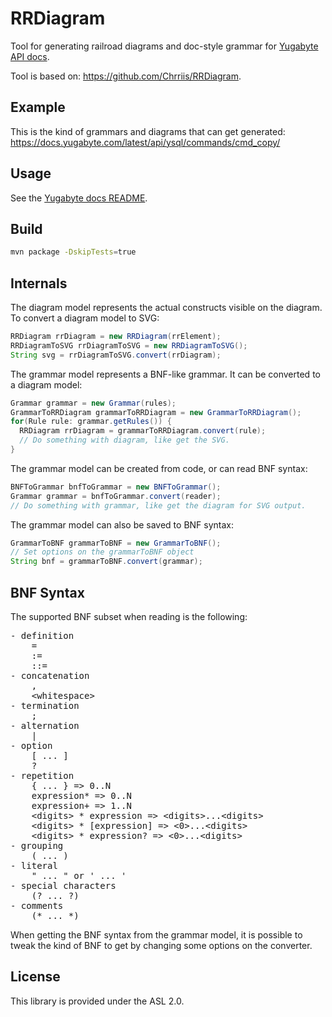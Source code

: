 # RRDiagram

Tool for generating railroad diagrams and doc-style grammar for [Yugabyte API docs](https://docs.yugabyte.com).

Tool is based on: <https://github.com/Chrriis/RRDiagram>.

## Example

This is the kind of grammars and diagrams that can get generated:
<https://docs.yugabyte.com/latest/api/ysql/commands/cmd_copy/>

## Usage

See the [Yugabyte docs README](yugabyte/yugabyte-db/docs/README.md#generate-api-syntax-diagrams).

## Build

```bash
mvn package -DskipTests=true
```

## Internals

The diagram model represents the actual constructs visible on the diagram.
To convert a diagram model to SVG:

```java
RRDiagram rrDiagram = new RRDiagram(rrElement);
RRDiagramToSVG rrDiagramToSVG = new RRDiagramToSVG();
String svg = rrDiagramToSVG.convert(rrDiagram);
```

The grammar model represents a BNF-like grammar.
It can be converted to a diagram model:

```java
Grammar grammar = new Grammar(rules);
GrammarToRRDiagram grammarToRRDiagram = new GrammarToRRDiagram();
for(Rule rule: grammar.getRules()) {
  RRDiagram rrDiagram = grammarToRRDiagram.convert(rule);
  // Do something with diagram, like get the SVG.
}
```

The grammar model can be created from code, or can read BNF syntax:

```java
BNFToGrammar bnfToGrammar = new BNFToGrammar();
Grammar grammar = bnfToGrammar.convert(reader);
// Do something with grammar, like get the diagram for SVG output.
```

The grammar model can also be saved to BNF syntax:

```java
GrammarToBNF grammarToBNF = new GrammarToBNF();
// Set options on the grammarToBNF object
String bnf = grammarToBNF.convert(grammar);
```

## BNF Syntax

The supported BNF subset when reading is the following:

<pre>
- definition
    =
    :=
    ::=
- concatenation
    ,
    &lt;whitespace&gt;
- termination
    ;
- alternation
    |
- option
    [ ... ]
    ?
- repetition
    { ... } =&gt; 0..N
    expression* =&gt; 0..N
    expression+ =&gt; 1..N
    &lt;digits&gt; * expression => &lt;digits&gt;...&lt;digits&gt;
    &lt;digits&gt; * [expression] => &lt;0&gt;...&lt;digits&gt;
    &lt;digits&gt; * expression? => &lt;0&gt;...&lt;digits&gt;
- grouping
    ( ... )
- literal
    " ... " or ' ... '
- special characters
    (? ... ?)
- comments
    (* ... *)
</pre>

When getting the BNF syntax from the grammar model, it is possible to tweak the kind of BNF to get by changing some options on the converter.

## License

This library is provided under the ASL 2.0.
